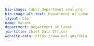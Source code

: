 ```yaml
---
bio-image: labor_department_seal.png
bio-image-alt-text: Department of Labor
layout: bio
name: Vacant
department: Department of Labor
job-title: Chief Data Officer
website-data: https://www.dol.gov/data
---
```

